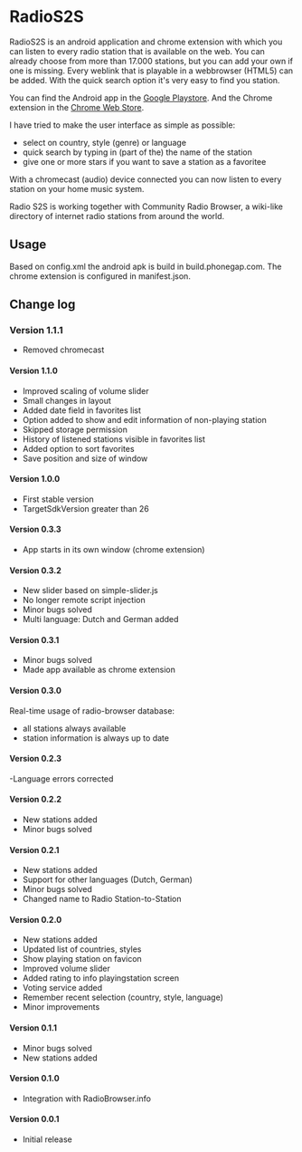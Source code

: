  # RadioS2S

RadioS2S is an android application and chrome extension with which you can listen to every radio station that is available on the web. You can already choose from more than 17.000 stations, but you can add your own if one is missing. Every weblink that is playable in a webbrowser (HTML5) can be added. With the quick search option it's very easy to find you station.

You can find the Android app in the [Google Playstore](https://play.google.com/store/apps/details?id=com.scriptel.simplyradio). And the Chrome extension in the [Chrome Web Store](https://chrome.google.com/webstore/detail/radio-station-to-station/bjgdhmgldpmbfokgehkdkddahldjjmnc).

I have tried to make the user interface as simple as possible:
* select on country, style (genre) or language
* quick search by typing in (part of the) the name of the station
* give one or more stars if you want to save a station as a favoritee

With a chromecast (audio) device connected you can now listen to every station on your home music system.

Radio S2S is working together with Community Radio Browser, a wiki-like directory of internet radio stations from around the world.

## Usage

Based on config.xml the android apk is build in build.phonegap.com. The chrome extension is configured in manifest.json.

## Change log

### Version 1.1.1
- Removed chromecast

#### Version 1.1.0
- Improved scaling of volume slider
- Small changes in layout
- Added date field in favorites list
- Option added to show and edit information of non-playing station
- Skipped storage permission
- History of listened stations visible in favorites list
- Added option to sort favorites
- Save position and size of window

#### Version 1.0.0
- First stable version
- TargetSdkVersion greater than 26

#### Version 0.3.3
- App starts in its own window (chrome extension)

#### Version 0.3.2
- New slider based on simple-slider.js
- No longer remote script injection
- Minor bugs solved
- Multi language: Dutch and German added

#### Version 0.3.1
- Minor bugs solved
- Made app available as chrome extension

#### Version 0.3.0
Real-time usage of radio-browser database: 
- all stations always available
- station information is always up to date

#### Version 0.2.3
-Language errors corrected

#### Version 0.2.2
- New stations added
- Minor bugs solved

#### Version 0.2.1
- New stations added
- Support for other languages (Dutch, German)
- Minor bugs solved
- Changed name to Radio Station-to-Station

#### Version 0.2.0
- New stations added
- Updated list of countries, styles
- Show playing station on favicon
- Improved volume slider
- Added rating to info playingstation screen
- Voting service added
- Remember recent selection (country, style, language)
- Minor improvements

#### Version 0.1.1
- Minor bugs solved
- New stations added

#### Version 0.1.0
- Integration with RadioBrowser.info

#### Version 0.0.1
- Initial release

